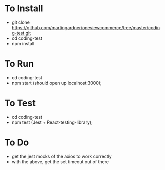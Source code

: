# To Install

- git clone https://github.com/martingardner/oneviewcommerce/tree/master/coding-test.git
- cd coding-test
- npm install

# To Run

- cd coding-test
- npm start (should open up localhost:3000);

# To Test

- cd coding-test
- npm test (Jest + React-testing-library);

# To Do

- get the jest mocks of the axios to work correctly
- with the above, get the set timeout out of there
